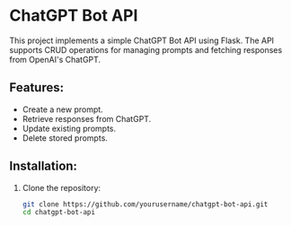 # ChatGPT Bot API

This project implements a simple ChatGPT Bot API using Flask. The API supports CRUD operations for managing prompts and fetching responses from OpenAI's ChatGPT.

## Features:
- Create a new prompt.
- Retrieve responses from ChatGPT.
- Update existing prompts.
- Delete stored prompts.

## Installation:

1. Clone the repository:
   ```sh
   git clone https://github.com/yourusername/chatgpt-bot-api.git
   cd chatgpt-bot-api
